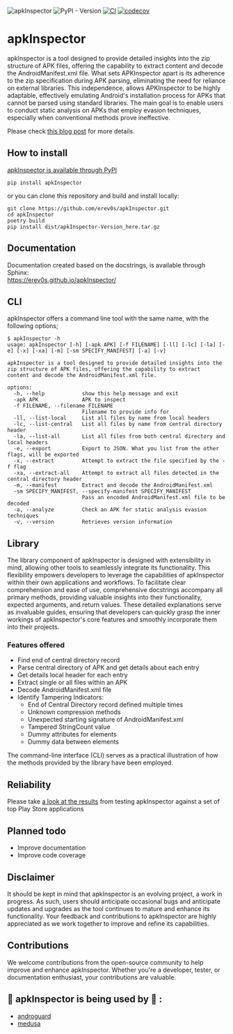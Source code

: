 ![apkInspector](https://i.imgur.com/hTzyIDG.png) 
![PyPI - Version](https://img.shields.io/pypi/v/apkInspector)  [![CI](https://github.com/erev0s/apkInspector/actions/workflows/ci.yml/badge.svg)](https://github.com/erev0s/apkInspector/actions/workflows/ci.yml)  [![codecov](https://codecov.io/gh/erev0s/apkInspector/graph/badge.svg?token=A3YXHGXUXF)](https://codecov.io/gh/erev0s/apkInspector)
# apkInspector
apkInspector is a tool designed to provide detailed insights into the zip structure of APK files, offering the capability to extract content and decode the AndroidManifest.xml file. What sets APKInspector apart is its adherence to the zip specification during APK parsing, eliminating the need for reliance on external libraries. This independence, allows APKInspector to be highly adaptable, effectively emulating Android's installation process for APKs that cannot be parsed using standard libraries. The main goal is to enable users to conduct static analysis on APKs that employ evasion techniques, especially when conventional methods prove ineffective.

Please check [this blog post](https://erev0s.com/blog/unmasking-evasive-threats-with-apkinspector/) for more details.

## How to install
[apkInspector is available through PyPI](https://pypi.org/project/apkInspector/)
~~~~
pip install apkInspector
~~~~

or you can clone this repository and build and install locally:
~~~~
git clone https://github.com/erev0s/apkInspector.git
cd apkInspector
poetry build
pip install dist/apkInspector-Version_here.tar.gz
~~~~

## Documentation
Documentation created based on the docstrings, is available through Sphinx:  
https://erev0s.github.io/apkInspector/


## CLI
apkInspector offers a command line tool with the same name, with the following options;

~~~~
$ apkInspector -h
usage: apkInspector [-h] [-apk APK] [-f FILENAME] [-ll] [-lc] [-la] [-e] [-x] [-xa] [-m] [-sm SPECIFY_MANIFEST] [-a] [-v]

apkInspector is a tool designed to provide detailed insights into the zip structure of APK files, offering the capability to extract
content and decode the AndroidManifest.xml file.

options:
  -h, --help            show this help message and exit
  -apk APK              APK to inspect
  -f FILENAME, --filename FILENAME
                        Filename to provide info for
  -ll, --list-local     List all files by name from local headers
  -lc, --list-central   List all files by name from central directory header
  -la, --list-all       List all files from both central directory and local headers
  -e, --export          Export to JSON. What you list from the other flags, will be exported
  -x, --extract         Attempt to extract the file specified by the -f flag
  -xa, --extract-all    Attempt to extract all files detected in the central directory header
  -m, --manifest        Extract and decode the AndroidManifest.xml
  -sm SPECIFY_MANIFEST, --specify-manifest SPECIFY_MANIFEST
                        Pass an encoded AndroidManifest.xml file to be decoded
  -a, --analyze         Check an APK for static analysis evasion techniques
  -v, --version         Retrieves version information
~~~~


## Library
The library component of apkInspector is designed with extensibility in mind, allowing other tools to seamlessly integrate its functionality. This flexibility empowers developers to leverage the capabilities of apkInspector within their own applications and workflows. To facilitate clear comprehension and ease of use, comprehensive docstrings accompany all primary methods, providing valuable insights into their functionality, expected arguments, and return values. These detailed explanations serve as invaluable guides, ensuring that developers can quickly grasp the inner workings of apkInspector's core features and smoothly incorporate them into their projects.

### Features offered
 - Find end of central directory record
 - Parse central directory of APK and get details about each entry
 - Get details local header for each entry
 - Extract single or all files within an APK
 - Decode AndroidManifest.xml file
 - Identify Tampering Indicators:
   - End of Central Directory record defined multiple times
   - Unknown compression methods
   - Unexpected starting signature of AndroidManifest.xml
   - Tampered StringCount value
   - Dummy attributes for elements
   - Dummy data between elements


The command-line interface (CLI) serves as a practical illustration of how the methods provided by the library have been employed.

## Reliability
Please take [a look at the results](https://github.com/erev0s/apkInspector/tree/main/tests/top_apps) from testing apkInspector against a set of top Play Store applications

## Planned todo
 - Improve documentation
 - Improve code coverage

## Disclaimer
It should be kept in mind that apkInspector is an evolving project, a work in progress. As such, users should anticipate occasional bugs and anticipate updates and upgrades as the tool continues to mature and enhance its functionality. Your feedback and contributions to apkInspector are highly appreciated as we work together to improve and refine its capabilities.

## Contributions
We welcome contributions from the open-source community to help improve and enhance apkInspector. Whether you're a developer, tester, or documentation enthusiast, your contributions are valuable.

## :rocket: apkInspector is being used by :rocket: : 
 - [androguard](https://github.com/androguard/androguard/)
 - [medusa](https://github.com/Ch0pin/medusa)



